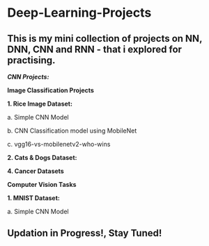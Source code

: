 # Deep-Learning-Projects

## This is my mini collection of projects on NN, DNN, CNN and RNN - that i explored for practising.


***CNN Projects:***

**Image Classification Projects**

**1. Rice Image Dataset:**

   a. Simple CNN Model 
   
   b. CNN Classification model using MobileNet	
   
   c. vgg16-vs-mobilenetv2-who-wins
   
**2. Cats & Dogs Dataset:**





**4. Cancer Datasets**





**Computer Vision Tasks**

**1. MNIST Dataset:**

  a. Simple CNN Model


## Updation in Progress!, Stay Tuned!
